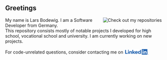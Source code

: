 <h2>Greetings</h2>
<p>
  <a href="https://github.com/LarsBodewig?tab=repositories">
    <img align="right" alt="Check out my repositories" title="Language Usage Statistics" src="https://github-readme-stats.vercel.app/api/top-langs/?username=LarsBodewig&hide=python">
  </a>
</p>
<p>
  My name is Lars Bodewig. I am a Software Developer from Germany.<br>
  This repository consists mostly of notable projects I developed for high school, vocational school and university. I am currently working on new projects.<br>
  <br>
  For code-unrelated questions, consider contacting me on&#8239;
  <a href="https://www.linkedin.com/in/LarsBodewig/">
    <img width="75rem" valign="-0.25em" title="LinkedIn" src="https://github.com/LarsBodewig/LarsBodewig/raw/main/resources/LinkedIn-Logos/LI-Logo.png">
  </a>
</p>
